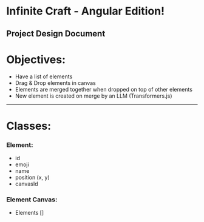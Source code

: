 # Infinite Craft - Angular Edition!
## Project Design Document

# Objectives:
- Have a list of elements
- Drag & Drop elements in canvas
- Elements are merged together when dropped on top of other elements
- New element is created on merge by an LLM (Transformers.js)

---

# Classes:

### Element:
- id
- emoji
- name
- position (x, y)
- canvasId

### Element Canvas:
- Elements []